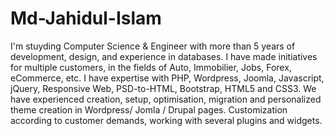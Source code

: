 # Md-Jahidul-Islam
I'm stuyding Computer Science &amp; Engineer with more than 5 years of development, design, and experience in databases. I have made initiatives for multiple customers, in the fields of Auto, Immobilier, Jobs, Forex, eCommerce, etc.   I have expertise with PHP, Wordpress, Joomla, Javascript, jQuery, Responsive Web, PSD-to-HTML, Bootstrap, HTML5 and CSS3.  We have experienced creation, setup, optimisation, migration and personalized theme creation in Wordpress/ Jomla / Drupal pages. Customization according to customer demands, working with several plugins and widgets.
